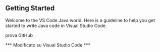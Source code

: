 ## Getting Started

Welcome to the VS Code Java world. Here is a guideline to help you get started to write Java code in Visual Studio Code.

prova GitHub

*** Modificato su Visual Studio Code ***